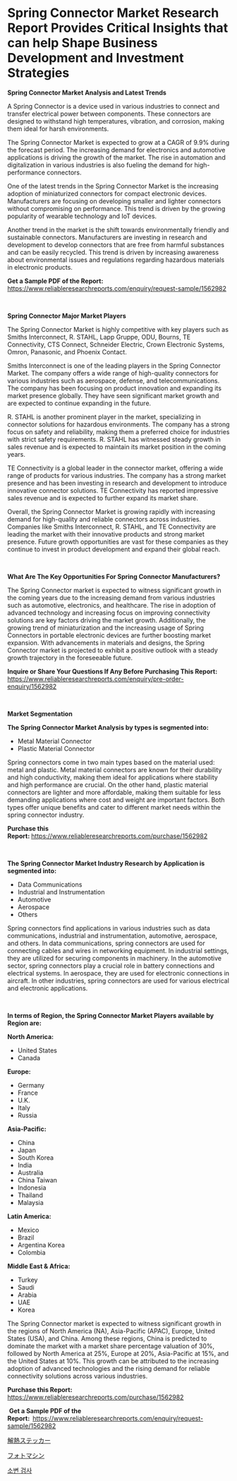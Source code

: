 <p><h1>Spring Connector Market Research Report Provides Critical Insights that can help Shape Business Development and Investment Strategies</h1></p><p><strong>Spring Connector Market Analysis and Latest Trends</strong></p>
<p><p>A Spring Connector is a device used in various industries to connect and transfer electrical power between components. These connectors are designed to withstand high temperatures, vibration, and corrosion, making them ideal for harsh environments.</p><p>The Spring Connector Market is expected to grow at a CAGR of 9.9% during the forecast period. The increasing demand for electronics and automotive applications is driving the growth of the market. The rise in automation and digitalization in various industries is also fueling the demand for high-performance connectors.</p><p>One of the latest trends in the Spring Connector Market is the increasing adoption of miniaturized connectors for compact electronic devices. Manufacturers are focusing on developing smaller and lighter connectors without compromising on performance. This trend is driven by the growing popularity of wearable technology and IoT devices.</p><p>Another trend in the market is the shift towards environmentally friendly and sustainable connectors. Manufacturers are investing in research and development to develop connectors that are free from harmful substances and can be easily recycled. This trend is driven by increasing awareness about environmental issues and regulations regarding hazardous materials in electronic products.</p></p>
<p><strong>Get a Sample PDF of the Report:&nbsp;</strong> <a href="https://www.reliableresearchreports.com/enquiry/request-sample/1562982">https://www.reliableresearchreports.com/enquiry/request-sample/1562982</a></p>
<p>&nbsp;</p>
<p><strong>Spring Connector Major Market Players</strong></p>
<p><p>The Spring Connector Market is highly competitive with key players such as Smiths Interconnect, R. STAHL, Lapp Gruppe, ODU, Bourns, TE Connectivity, CTS Connect, Schneider Electric, Crown Electronic Systems, Omron, Panasonic, and Phoenix Contact.</p><p>Smiths Interconnect is one of the leading players in the Spring Connector Market. The company offers a wide range of high-quality connectors for various industries such as aerospace, defense, and telecommunications. The company has been focusing on product innovation and expanding its market presence globally. They have seen significant market growth and are expected to continue expanding in the future.</p><p>R. STAHL is another prominent player in the market, specializing in connector solutions for hazardous environments. The company has a strong focus on safety and reliability, making them a preferred choice for industries with strict safety requirements. R. STAHL has witnessed steady growth in sales revenue and is expected to maintain its market position in the coming years.</p><p>TE Connectivity is a global leader in the connector market, offering a wide range of products for various industries. The company has a strong market presence and has been investing in research and development to introduce innovative connector solutions. TE Connectivity has reported impressive sales revenue and is expected to further expand its market share.</p><p>Overall, the Spring Connector Market is growing rapidly with increasing demand for high-quality and reliable connectors across industries. Companies like Smiths Interconnect, R. STAHL, and TE Connectivity are leading the market with their innovative products and strong market presence. Future growth opportunities are vast for these companies as they continue to invest in product development and expand their global reach.</p></p>
<p>&nbsp;</p>
<p><strong>What Are The Key Opportunities For Spring Connector Manufacturers?</strong></p>
<p><p>The Spring Connector market is expected to witness significant growth in the coming years due to the increasing demand from various industries such as automotive, electronics, and healthcare. The rise in adoption of advanced technology and increasing focus on improving connectivity solutions are key factors driving the market growth. Additionally, the growing trend of miniaturization and the increasing usage of Spring Connectors in portable electronic devices are further boosting market expansion. With advancements in materials and designs, the Spring Connector market is projected to exhibit a positive outlook with a steady growth trajectory in the foreseeable future.</p></p>
<p><strong>Inquire or Share Your Questions If Any Before Purchasing This Report:</strong> <a href="https://www.reliableresearchreports.com/enquiry/pre-order-enquiry/1562982">https://www.reliableresearchreports.com/enquiry/pre-order-enquiry/1562982</a></p>
<p>&nbsp;</p>
<p><strong>Market Segmentation</strong></p>
<p><strong>The Spring Connector Market Analysis by types is segmented into:</strong></p>
<p><ul><li>Metal Material Connector</li><li>Plastic Material Connector</li></ul></p>
<p><p>Spring connectors come in two main types based on the material used: metal and plastic. Metal material connectors are known for their durability and high conductivity, making them ideal for applications where stability and high performance are crucial. On the other hand, plastic material connectors are lighter and more affordable, making them suitable for less demanding applications where cost and weight are important factors. Both types offer unique benefits and cater to different market needs within the spring connector industry.</p></p>
<p><strong>Purchase this Report:&nbsp;</strong><a href="https://www.reliableresearchreports.com/purchase/1562982">https://www.reliableresearchreports.com/purchase/1562982</a></p>
<p>&nbsp;</p>
<p><strong>The Spring Connector Market Industry Research by Application is segmented into:</strong></p>
<p><ul><li>Data Communications</li><li>Industrial and Instrumentation</li><li>Automotive</li><li>Aerospace</li><li>Others</li></ul></p>
<p><p>Spring connectors find applications in various industries such as data communications, industrial and instrumentation, automotive, aerospace, and others. In data communications, spring connectors are used for connecting cables and wires in networking equipment. In industrial settings, they are utilized for securing components in machinery. In the automotive sector, spring connectors play a crucial role in battery connections and electrical systems. In aerospace, they are used for electronic connections in aircraft. In other industries, spring connectors are used for various electrical and electronic applications.</p></p>
<p>&nbsp;</p>
<p><strong>In terms of Region, the Spring Connector Market Players available by Region are:</strong></p>
<p>
    <p> <strong> North America: </strong>
        <ul>
            <li>United States</li>
            <li>Canada</li>
        </ul>
        </p> 
    <p> <strong> Europe: </strong>
        <ul>
            <li>Germany</li>
            <li>France</li>
            <li>U.K.</li>
            <li>Italy</li>
            <li>Russia</li>
        </ul>
        </p> 
    <p> <strong> Asia-Pacific: </strong>
        <ul>
            <li>China</li>
            <li>Japan</li>
            <li>South Korea</li>
            <li>India</li>
            <li>Australia</li>
            <li>China Taiwan</li>
            <li>Indonesia</li>
            <li>Thailand</li>
            <li>Malaysia</li>
        </ul>
        </p> 
    <p> <strong> Latin America: </strong>
        <ul>
            <li>Mexico</li>
            <li>Brazil</li>
            <li>Argentina Korea</li>
            <li>Colombia</li>
        </ul>
        </p> 
    <p> <strong> Middle East & Africa: </strong>
        <ul>
            <li>Turkey</li>
            <li>Saudi</li>
            <li>Arabia</li>
            <li>UAE</li>
            <li>Korea</li>
        </ul>
    </p>
    </p>
<p><p>The Spring Connector market is expected to witness significant growth in the regions of North America (NA), Asia-Pacific (APAC), Europe, United States (USA), and China. Among these regions, China is predicted to dominate the market with a market share percentage valuation of 30%, followed by North America at 25%, Europe at 20%, Asia-Pacific at 15%, and the United States at 10%. This growth can be attributed to the increasing adoption of advanced technologies and the rising demand for reliable connectivity solutions across various industries.</p></p>
<p><strong>Purchase this Report: </strong><a href="https://www.reliableresearchreports.com/purchase/1562982">https://www.reliableresearchreports.com/purchase/1562982</a></p>
<p>&nbsp;<strong>Get a Sample PDF of the Report:&nbsp;&nbsp;</strong><a href="https://www.reliableresearchreports.com/enquiry/request-sample/1562982">https://www.reliableresearchreports.com/enquiry/request-sample/1562982</a></p>
<p><strong></strong></p>
<p><p><a href="https://github.com/oqoeusbvpadwjs08/Market-Research-Report-List-1/blob/main/90511409107.md">解熱ステッカー</a></p><p><a href="https://github.com/AaronVargas43/Market-Research-Report-List-1/blob/main/41489789108.md">フォトマシン</a></p><p><a href="https://github.com/LanceOlsotn8978/Market-Research-Report-List-1/blob/main/65479438254.md">소변 검사</a></p></p>